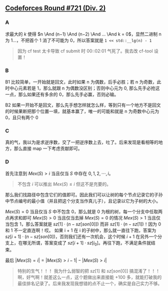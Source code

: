 
## [Codeforces Round #721 (Div. 2)](https://codeforces.com/contest/1527)

### A

求最大的 $k$ 使得 $n \And (n−1) \And (n−2) \And ... \And k = 0$，显然二进制 n 为 $1...$，不把首个 1 消了不可能为 0，所以答案就是 `1 << std::__lg(n) - 1`

> 因为 cf test 太卡导致 cf submit 时 00::02:01 气死了。我去改 cf-tool 设置！

### B

B1 比较简单，一开始就是回文，此时如果 n 为偶数，后手必胜；若 n 为奇数，此时中心元素若是 1，那么就跟 n 为偶数没区别；否则中心元为 0, 那么先手必抢这一点，那么如果还有多余的 0，那么先手必赢，否则必输。

B2 如果一开始不是回文，那么先手想怎样就怎么样，等到只有一个地方不是回文的时候果断把那个位置一填，就基本赢了，唯一的可能和就是 n 为奇数中心元为 0，且只有两个 0

### C

真的气，我以为是求逆序数，交了一把逆序数上去，吐了。后来发现是看相等的地方，那么直接 map 一下考虑贡献即可。

### D

首先注意到 $Mex(S) > i$ 当且仅当 $S$ 中存在 $0, 1, 2, \cdots, i$。

> 不包含 $i$ 可以推出 $Mex(S) \leq i$ 但这不是充要的。

那么我们找路径中包含它们的值即可。因此我们可以让树的每个节点记录它的子孙中节点编号的最小值（并且把这个分支当作真儿子），且记录以它为子树的大小。

$Mex(S) = 0$ 当且仅当 $S$ 中不包含 $0$，那么就是 0 为根的树，每一个分支中任取两点再求和即可
$Mex(S) > 0$ 当且仅当去掉 $Mex(S) = 0$ 的情况
$Mex(S) > 1$ 当且仅当包含 1，那么答案就是 $sz[1] \cdot (n - sz[son[0]])$ 而非 $sz[1] \cdot (n - sz[1])$！因为 0 和 1 不一定直连啊！哎。
如果 i + 1 在 i 的子树中，那么就一直往下跑，答案为 $sz[i + 1] \cdot (n - sz[son[0])$，否则我们还有一次机会，这个时候 $i + 1$ 在另外一个分支上，在哪无所谓，答案变成了 $sz[i + 1] \cdot sz[i_0]$。再往下跑，不满足条件就结束。

最后 $|Mex(S) = i| = |Mex(S) > i - 1| - |Mex(S) > i|$

> 特别的生气！！！ 我为什么弱智的把 $sz[1]$ 和 $sz[son[0]]$ 搞混淆了！！！ 啊，好气啊！就差这么一点，这个题做出来直接能 +100 多，就能打破我的最佳排名记录了。后来我发现我想错的点不止一个，确实是自己实力不够。